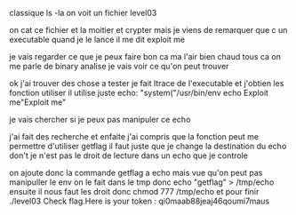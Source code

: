 classique ls -la
on voit un fichier level03

on cat ce fichier et la moitier et crypter
mais je viens de remarquer que c un executable quand je le lance il me dit exploit me

je vais regarder ce que je peux faire
bon ca ma l'air bien chaud tous ca
on me parle de binary analise je vais voir ce qu'on peut trouver

ok j'ai trouver des chose a tester
je fait ltrace de l'executable et j'obtien les fonction utiliser
il utilise juste echo: "system("/usr/bin/env echo Exploit me"Exploit me"

je vais chercher si je peux pas manipuler ce echo

j'ai fait des recherche et enfaite j'ai compris que la fonction peut me permettre d'utiliser getflag
il faut juste que je change la destination du echo don't je n'est pas le droit de lecture dans un echo que je controle

on ajoute donc la commande getflag a echo mais vue qu'on peut pas manipuller le env on le fait dans le tmp
donc echo "getflag" > /tmp/echo
ensuite il nous faut les droit donc
chmod 777 /tmp/echo
et pour finir
./level03
Check flag.Here is your token : qi0maab88jeaj46qoumi7maus
 